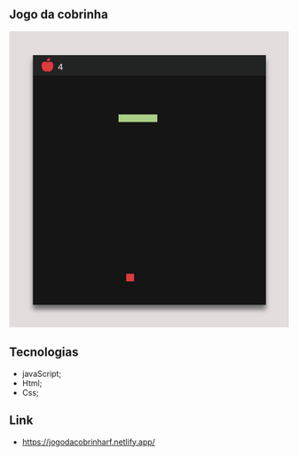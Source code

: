 ## Jogo da cobrinha

<img src="assets/print.png">

## Tecnologias

- javaScript;
- Html;
- Css;

## Link

- https://jogodacobrinharf.netlify.app/
